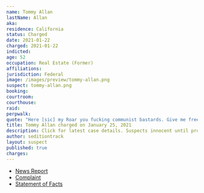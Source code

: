 ```yaml
---
name: Tommy Allan
lastName: Allan
aka:
residence: California
status: Charged
date: 2021-01-22
charged: 2021-01-22
indicted:
age: 52
occupation: Real Estate (Former)
affiliations:
jurisdiction: Federal
image: /images/preview/tommy-allan.png
suspect: tommy-allan.png
booking:
courtroom:
courthouse:
raid:
perpwalk:
quote: "Here [sic] my Roar you fucking communist bastards. Give me freedom or give me death."
title: Tommy Allan charged on January 25, 2021
description: Click for latest case details. Suspects innocent until proven guilty.
author: seditiontrack
layout: suspect
published: true
charges:
---
```

- [News Report](https://www.sacbee.com/news/local/article248703410.html)
- [Complaint](https://www.justice.gov/file/1360801/download)
- [Statement of Facts](https://www.justice.gov/file/1360801/download)
